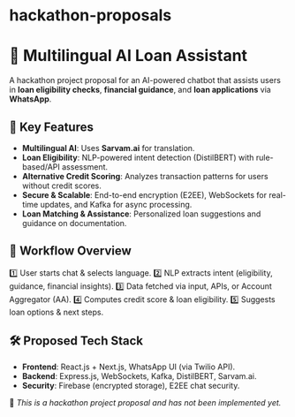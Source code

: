 # hackathon-proposals
# 🏦 Multilingual AI Loan Assistant

A hackathon project proposal for an AI-powered chatbot that assists users in **loan eligibility checks**, **financial guidance**, and **loan applications** via **WhatsApp**.

## 🚀 Key Features
- **Multilingual AI**: Uses **Sarvam.ai** for translation.
- **Loan Eligibility**: NLP-powered intent detection (DistilBERT) with rule-based/API assessment.
- **Alternative Credit Scoring**: Analyzes transaction patterns for users without credit scores.
- **Secure & Scalable**: End-to-end encryption (E2EE), WebSockets for real-time updates, and Kafka for async processing.
- **Loan Matching & Assistance**: Personalized loan suggestions and guidance on documentation.

## 🤖 Workflow Overview
1️⃣ User starts chat & selects language.
2️⃣ NLP extracts intent (eligibility, guidance, financial insights).
3️⃣ Data fetched via input, APIs, or Account Aggregator (AA).
4️⃣ Computes credit score & loan eligibility.
5️⃣ Suggests loan options & next steps.

## 🛠️ Proposed Tech Stack
- **Frontend**: React.js + Next.js, WhatsApp UI (via Twilio API).
- **Backend**: Express.js, WebSockets, Kafka, DistilBERT, Sarvam.ai.
- **Security**: Firebase (encrypted storage), E2EE chat security.

📌 *This is a hackathon project proposal and has not been implemented yet.*
